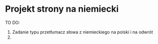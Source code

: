 # Projekt strony na niemiecki
TO DO:
   1. Zadanie typu przetłumacz słowa z niemieckiego na polski i na odwrót
   2. 
